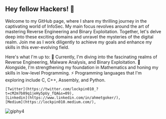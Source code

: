 ## Hey fellow Hackers! 👋
Welcome to my GitHub page, where I share my thrilling journey in the captivating world of InfoSec. My main focus revolves around the art of mastering Reverse Engineering and Binary Exploitation. Together, let's delve deep into these exciting domains and unravel the mysteries of the digital realm. Join me as I work diligently to achieve my goals and enhance my skills in this ever-evolving field.

Here's what I'm up to:
🌱 Currently, I'm diving into the fascinating realms of Reverse Engineering, Malware Analysis, and Binary Exploitation.
🔭 Alongside, I'm strengthening my foundation in Mathematics and honing my skills in low-level Programming.
⚡ Programming languages that I'm exploring include C, C++, Assembly, and Python.

    [Twitter](https://twitter.com/lockpin010_?t=cM2m7b89q1jeHy5pUy_fQA&s=09),
    [Linkedin](https://www.linkedin.com/in/ahmetgoker/),
    [Medium](https://lockpin010.medium.com/),

![giphy4](https://user-images.githubusercontent.com/116346668/215872366-ca15e8d9-a8da-45d4-b524-6d0a16de3e92.gif)





